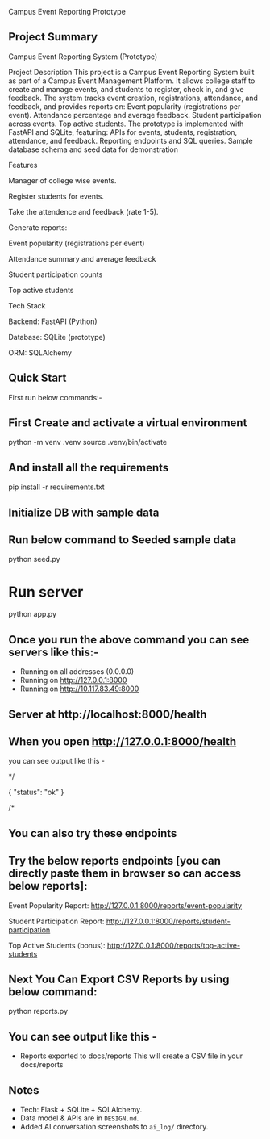 Campus Event Reporting Prototype

## Project Summary

Campus Event Reporting System (Prototype)

Project Description
This project is a Campus Event Reporting System built as part of a Campus Event Management Platform. It allows college staff to create and manage events, and students to register, check in, and give feedback. The system tracks event creation, registrations, attendance, and feedback, and provides reports on:
Event popularity (registrations per event).
Attendance percentage and average feedback.
Student participation across events.
Top active students.
The prototype is implemented with FastAPI and SQLite, featuring:
APIs for events, students, registration, attendance, and feedback.
Reporting endpoints and SQL queries.
Sample database schema and seed data for demonstration

Features

Manager of college wise events.

Register students for events.

Take the attendence and feedback (rate 1-5).

Generate reports:

Event popularity (registrations per event)

Attendance summary and average feedback

Student participation counts

Top active students

Tech Stack

Backend: FastAPI (Python)

Database: SQLite (prototype)

ORM: SQLAlchemy

## Quick Start

First run below commands:-

## First Create and activate a virtual environment
python -m venv .venv
source .venv/bin/activate

## And install all the requirements
pip install -r requirements.txt

## Initialize DB with sample data
## Run below command to Seeded sample data
python seed.py

# Run server
python app.py

## Once you run the above command you can see servers like this:-
 * Running on all addresses (0.0.0.0)
 * Running on http://127.0.0.1:8000
 * Running on http://10.117.83.49:8000
## Server at http://localhost:8000/health

## When you open http://127.0.0.1:8000/health
you can see output like this -

*/

{
  "status": "ok"
}

/*


## You can also try these endpoints

## Try the below reports endpoints [you can directly paste them in browser so can access below reports]:

Event Popularity Report:
http://127.0.0.1:8000/reports/event-popularity

Student Participation Report:
http://127.0.0.1:8000/reports/student-participation

Top Active Students (bonus):
http://127.0.0.1:8000/reports/top-active-students


## Next You Can Export CSV Reports by using below command:
python reports.py
## You can see output like this - 
- Reports exported to docs/reports
This will create a CSV file in your docs/reports


## Notes
- Tech: Flask + SQLite + SQLAlchemy.
- Data model & APIs are in `DESIGN.md`.
- Added AI conversation screenshots to `ai_log/` directory.
